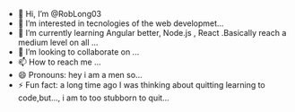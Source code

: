 - 👋 Hi, I’m @RobLong03
- 👀 I’m interested in tecnologies of the web developmet...
- 🌱 I’m currently learning Angular better, Node.js , React .Basically reach a medium level on all ...
- 💞️ I’m looking to collaborate on ...
- 📫 How to reach me ...
- 😄 Pronouns: hey i am a men so...
- ⚡ Fun fact: a long time ago I was thinking about quitting learning to code,but..., i am to too 
stubborn to quit...

<!---
RobLong03/RobLong03 is a ✨ special ✨ repository because its `README.md` (this file) appears on your GitHub profile.
You can click the Preview link to take a look at your changes.
--->
